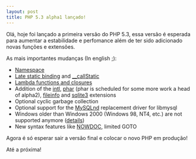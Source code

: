 ```yaml
---
layout: post
title: PHP 5.3 alpha1 lançado!
---
```


Olá, hoje foi lançado a primeira versão do PHP 5.3, essa versão é esperada para aumentar a estabilidade e perfomance além de ter sido adicionado novas funções e extensões.

As mais importantes mudanças (In english ;):

  * [Namespace](http://php.net/language.namespaces)
  * [Late static binding](http://php.net/oop5.late-static-bindings) and [__callStatic](http://php.net/language.oop5.overloading)
  * [Lambda functions and closures](http://wiki.php.net/rfc/closures)
  * Addition of the [intl](http://php.net/book.intl), [phar](http://php.net/book.phar) (phar is scheduled for some more work a head of alpha2), [fileinfo](http://php.net/book.fileinfo) and [sqlite3](http://php.net/book.sqlite3) extensions
  * Optional cyclic garbage collection
  * Optional support for the [MySQLnd](http://forge.mysql.com/wiki/PHP_MYSQLND) replacement driver for libmysql
  * Windows older than Windows 2000 (Windows 98, NT4, etc.) are not supported anymore ([details](http://wiki.php.net/internals/windows/releasenotes))
  * New syntax features like [NOWDOC](http://php.net/language.types.string#language.types.string.syntax.nowdoc), limited GOTO

Agora é só esperar sair a versão final e colocar o novo PHP em produção!

Até a próxima!

